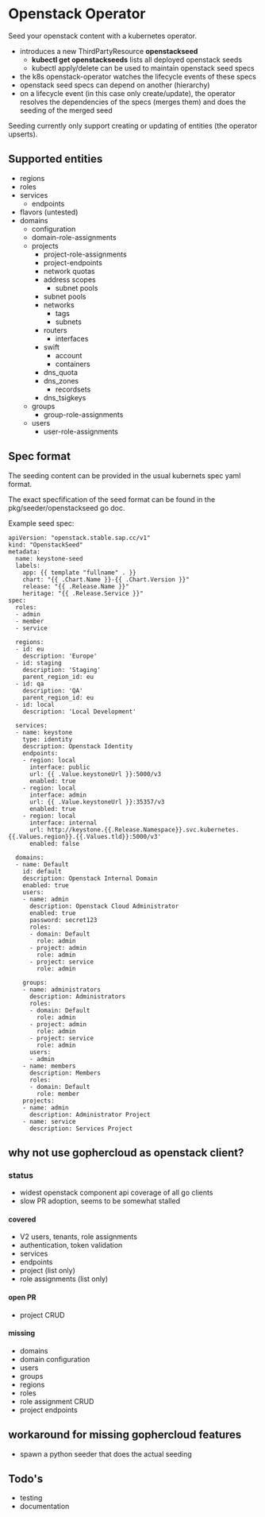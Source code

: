 # Openstack Operator

Seed your openstack content with a kubernetes operator.

- introduces a new ThirdPartyResource **openstackseed**
    - **kubectl get openstackseeds** lists all deployed openstack seeds
    - kubectl apply/delete can be used to maintain openstack seed specs
- the k8s openstack-operator watches the lifecycle events of these specs
- openstack seed specs can depend on another (hierarchy) 
- on a lifecycle event (in this case only create/update), the operator resolves 
  the dependencies of the specs (merges them) and does the seeding of the 
  merged seed
  
Seeding currently only support creating or updating of entities (the operator upserts).  

## Supported entities

- regions
- roles
- services
    - endpoints
- flavors (untested)
- domains
    - configuration
    - domain-role-assignments
    - projects
        - project-role-assignments
        - project-endpoints
        - network quotas
        - address scopes
            - subnet pools
        - subnet pools
        - networks
            - tags
            - subnets
        - routers
            - interfaces
        - swift 
            - account
            - containers
        - dns_quota
        - dns_zones
            - recordsets
        - dns_tsigkeys
    - groups
        - group-role-assignments
    - users
        - user-role-assignments
       
    
## Spec format
    
The seeding content can be provided in the usual kubernets spec yaml format.

The exact specfification of the seed format can be found in the pkg/seeder/openstackseed go doc.    
    
Example seed spec:
    
    apiVersion: "openstack.stable.sap.cc/v1"
    kind: "OpenstackSeed"
    metadata:
      name: keystone-seed
      labels:
        app: {{ template "fullname" . }}
        chart: "{{ .Chart.Name }}-{{ .Chart.Version }}"
        release: "{{ .Release.Name }}"
        heritage: "{{ .Release.Service }}"
    spec:
      roles:
      - admin
      - member
      - service
    
      regions:
      - id: eu
        description: 'Europe'
      - id: staging
        description: 'Staging'
        parent_region_id: eu
      - id: qa
        description: 'QA'
        parent_region_id: eu
      - id: local
        description: 'Local Development'
    
      services:
      - name: keystone
        type: identity
        description: Openstack Identity
        endpoints:
        - region: local
          interface: public
          url: {{ .Value.keystoneUrl }}:5000/v3
          enabled: true
        - region: local
          interface: admin
          url: {{ .Value.keystoneUrl }}:35357/v3
          enabled: true
        - region: local
          interface: internal
          url: http://keystone.{{.Release.Namespace}}.svc.kubernetes.{{.Values.region}}.{{.Values.tld}}:5000/v3'
          enabled: false
    
      domains:
      - name: Default
        id: default
        description: Openstack Internal Domain
        enabled: true
        users:
        - name: admin
          description: Openstack Cloud Administrator
          enabled: true
          password: secret123
          roles:
          - domain: Default
            role: admin
          - project: admin
            role: admin
          - project: service
            role: admin
    
        groups:
        - name: administrators
          description: Administrators
          roles:
          - domain: Default
            role: admin
          - project: admin
            role: admin
          - project: service
            role: admin
          users:
          - admin
        - name: members
          description: Members
          roles:
          - domain: Default
            role: member
        projects:
        - name: admin
          description: Administrator Project
        - name: service
          description: Services Project    
    
    
## why not use gophercloud as openstack client?

### status
- widest openstack component api coverage of all go clients
- slow PR adoption, seems to be somewhat stalled

#### covered

- V2 users, tenants, role assignments
- authentication, token validation
- services
- endpoints
- project (list only)
- role assignments (list only)

#### open PR

- project CRUD

#### missing

- domains
- domain configuration
- users
- groups
- regions
- roles
- role assignment CRUD
- project endpoints

## workaround for missing gophercloud features

- spawn a python seeder that does the actual seeding


## Todo's

- testing
- documentation
